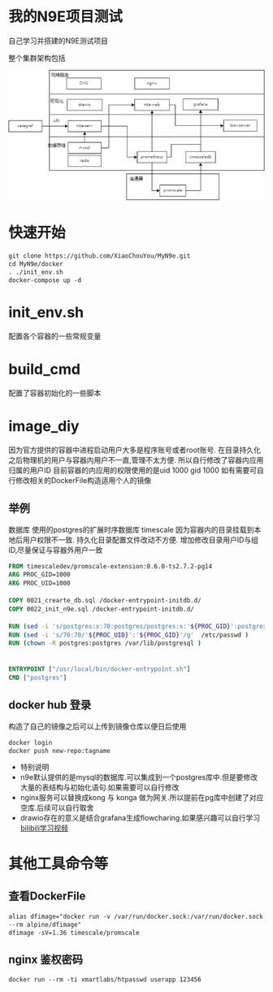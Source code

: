 # 我的N9E项目测试
自己学习并搭建的N9E测试项目

整个集群架构包括

![结构图](https://github.com/XiaoChouYou/MyN9e/blob/main/resource/%E7%BB%84%E4%BB%B6%E7%BB%93%E6%9E%84%E5%9B%BE.png)

# 快速开始
```shell
git clone https://github.com/XiaoChouYou/MyN9e.git
cd MyN9e/docker
. ./init_env.sh
docker-compose up -d
```

# init_env.sh 
配置各个容器的一些常规变量
# build_cmd 
配置了容器初始化的一些脚本
# image_diy
因为官方提供的容器中进程启动用户大多是程序账号或者root账号.
在目录持久化之后物理机的用户与容器内用户不一直,管理不太方便.
所以自行修改了容器内应用归属的用户ID
目前容器的内应用的权限使用的是uid 1000 gid 1000
如有需要可自行修改相关的DockerFile构造适用个人的镜像


##  举例
数据库 使用的postgres的扩展时序数据库 timescale 
因为容器内的目录挂载到本地后用户权限不一致. 持久化目录配置文件改动不方便. 
增加修改目录用户ID与组ID,尽量保证与容器外用户一致 
```dockerfile
FROM timescaledev/promscale-extension:0.6.0-ts2.7.2-pg14
ARG PROC_GID=1000
ARG PROC_UID=1000

COPY 0021_crearte_db.sql /docker-entrypoint-initdb.d/
COPY 0022_init_n9e.sql /docker-entrypoint-initdb.d/

RUN (sed -i 's/postgres:x:70:postgres/postgres:x:'${PROC_GID}':postgres/g'  /etc/group )
RUN (sed -i 's/70:70/'${PROC_UID}':'${PROC_GID}'/g'  /etc/passwd )
RUN (chown -R postgres:postgres /var/lib/postgresql )


ENTRYPOINT ["/usr/local/bin/docker-entrypoint.sh"]
CMD ["postgres"]
```
## docker hub 登录
构造了自己的镜像之后可以上传到镜像仓库以便日后使用
```shell
docker login
docker push new-repo:tagname
```

* 特别说明
* n9e默认提供的是mysql的数据库.可以集成到一个postgres库中.但是要修改大量的表结构与初始化语句.如果需要可以自行修改
* nginx服务可以替换成kong 与 konga 做为网关.所以提前在pg库中创建了对应空库.后续可以自行取舍
* drawio存在的意义是结合grafana生成flowcharing.如果感兴趣可以自行学习[bilibili学习视频](https://www.bilibili.com/video/BV1wf4y1m7vm)

# 其他工具命令等
## 查看DockerFile
```shell
alias dfimage="docker run -v /var/run/docker.sock:/var/run/docker.sock --rm alpine/dfimage"
dfimage -sV=1.36 timescale/promscale
```

## nginx 鉴权密码
```shell
docker run --rm -ti xmartlabs/htpasswd userapp 123456
```

